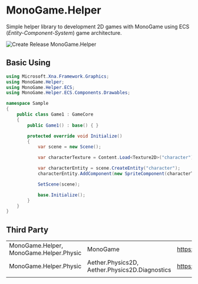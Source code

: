 # MonoGame.Helper

Simple helper library to development 2D games with MonoGame using ECS (_Entity-Component-System_) game architecture.

![Create Release MonoGame.Helper](https://github.com/RonildoSouza/MonoGame.Helper/workflows/Create%20Release%20MonoGame.Helper/badge.svg)

## Basic Using
```csharp
using Microsoft.Xna.Framework.Graphics;
using MonoGame.Helper;
using MonoGame.Helper.ECS;
using MonoGame.Helper.ECS.Components.Drawables;

namespace Sample
{
    public class Game1 : GameCore
    {
        public Game1() : base() { }

        protected override void Initialize()
        {
            var scene = new Scene();

            var characterTexture = Content.Load<Texture2D>("character");

            var characterEntity = scene.CreateEntity("character");
            characterEntity.AddComponent(new SpriteComponent(characterTexture));

            SetScene(scene);

            base.Initialize();
        }
    }
}
```

## Third Party

|                                         |                                                |                                              |
|-----------------------------------------|------------------------------------------------|----------------------------------------------|
| MonoGame.Helper, MonoGame.Helper.Physic | MonoGame                                       | https://github.com/MonoGame/MonoGame         |
| MonoGame.Helper.Physic                  | Aether.Physics2D, Aether.Physics2D.Diagnostics | https://github.com/tainicom/Aether.Physics2D |
|||